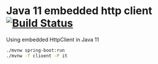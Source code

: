 # Java 11 embedded http client [![Build Status](https://travis-ci.org/daggerok/java-11-http-client.svg?branch=master)](https://travis-ci.org/daggerok/java-11-http-client)
Using embedded HttpClient in Java 11

```bash
./mvnw spring-boot:run
./mvnw -f clioent -P it
```

<!--
## resources
* [Official Apache Maven documentation](https://maven.apache.org/guides/index.html)
* [Spring Boot Maven Plugin Reference Guide](https://docs.spring.io/spring-boot/docs/2.2.4.RELEASE/maven-plugin/)
* [Spring Web](https://docs.spring.io/spring-boot/docs/2.2.4.RELEASE/reference/htmlsingle/#boot-features-developing-web-applications)
* [Building a RESTful Web Service](https://spring.io/guides/gs/rest-service/)
* [Serving Web Content with Spring MVC](https://spring.io/guides/gs/serving-web-content/)
* [Building REST services with Spring](https://spring.io/guides/tutorials/bookmarks/)
-->
